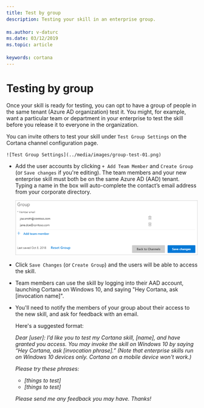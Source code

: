 ```yaml
---
title: Test by group
description: Testing your skill in an enterprise group.

ms.author: v-daturc
ms.date: 03/12/2019
ms.topic: article

keywords: cortana
---
```


# Testing by group

Once your skill is ready for testing, you can opt to have a group of people in the same tenant (Azure AD organization) test it. You might, for example, want a particular team or department in your enterprise to test the skill before you release it to everyone in the organization.

You can invite others to test your skill under `Test Group Settings` on the Cortana channel configuration page.

    ![Test Group Settings](../media/images/group-test-01.png)

- Add the user accounts by clicking `+ Add Team Member` and `Create Group` (or `Save changes` if you're editing). The team members and your new enterprise skill must both be on the same Azure AD (AAD) tenant. Typing a name in the box will auto-complete the contact’s email address from your corporate directory.

    ![Add team member to test group](../media/images/group-test-02.png)

- Click `Save Changes` (or `Create Group`) and the users will be able to access the skill.
- Team members can use the skill by logging into their AAD account, launching Cortana on Windows 10, and saying "Hey Cortana, ask [invocation name]".
- You'll need to notify the members of your group about their access to the new skill, and ask for feedback with an email.

    Here's a suggested format:

    *Dear [user]: I’d like you to test my Cortana skill, [name], and have granted you access. You may invoke the skill on Windows 10 by saying “Hey Cortana, ask [invocation phrase].” (Note that enterprise skills run on Windows 10 devices only. Cortana on a mobile device won't work.)*

    *Please try these phrases:*

    - *[things to test]*
    - *[things to test]*

    *Please send me any feedback you may have. Thanks!*